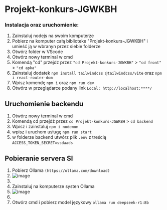 # Projekt-konkurs-JGWKBH
 
### Instalacja oraz uruchomienie:

1. Zainstaluj nodejs na swoim komputerze
2. Pobierz na komputer całą biblioteke "Projekt-konkurs-JGWKBH" i umieść ją w wbranyn przez siebie folderze
3. Otwórz folder w VScode
4. Otwórz nowy terminal w cmd
5. Komendą "cd" przejdz przez `"cd Projekt-konkurs-JGWKBH"` > `"cd front"` > `"cd apka"`
6. Zainstaluj dodatek `npm install tailwindcss @tailwindcss/vite` oraz `npm i react-router-dom`
7. Wpisz komendę `npm i` oraz `npm run dev`
8. Otwórz w przeglądarce podany link `Local: http://localhost:****/`

## Uruchomienie backendu

1. Otwórz nowy terminal w cmd
2. Komendą cd przejdź przez `cd Projekt-konkurs-JGWKBH` > `cd backend`
3. Wpisz i zainstaluj `npm i nodemon`
4. wpisz i uruchom usługę `npm run start`
5. w folderze backend utwórz plik `.env` z treścią `ACCESS_TOKEN_SECRET=ssdaads`

## Pobieranie servera SI
1. Pobierz Ollama `(https://ollama.com/download)`
2. ![image](https://github.com/user-attachments/assets/6215dd22-1ac5-49a2-9e10-eba93224e549)
3. 
4. Zainstaluj na komputerze systen Ollama
5. ![image](https://github.com/user-attachments/assets/d179cf7f-47b7-4b79-b908-b733f2a56ed9)
6. 
7. Otwórz cmd i pobierz model językowy `ollama run deepseek-r1:8b`

